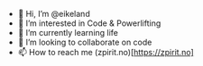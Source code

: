 - 👋 Hi, I’m @eikeland
- 👀 I’m interested in Code & Powerlifting
- 🌱 I’m currently learning life
- 💞️ I’m looking to collaborate on code
- 📫 How to reach me (zpirit.no)[https://zpirit.no]
